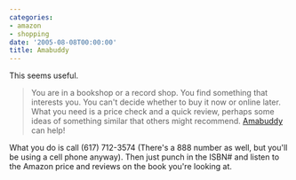 ```yaml
---
categories:
- amazon
- shopping
date: '2005-08-08T00:00:00'
title: Amabuddy
---
```



This seems useful.

> You are in a bookshop or a record shop. You find something that interests you. You can't decide whether to buy it now or online later. What you need is a price check and a quick review, perhaps some ideas of something similar that others might recommend. [Amabuddy](http://www.amabuddy.com) can help!

What you do is call (617) 712-3574 (There's a 888 number as well, but you'll be using a cell phone anyway). Then just punch in the ISBN# and listen to the Amazon price and reviews on the book you're looking at.
